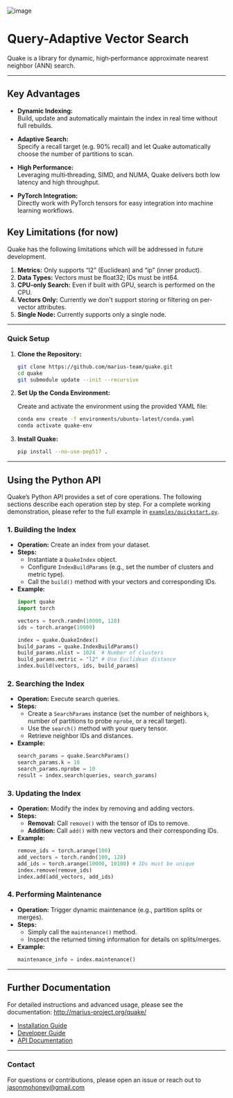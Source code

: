 
![image](https://github.com/user-attachments/assets/559fe8da-84a6-4e44-a06a-cd35c5012e9a)

# Query-Adaptive Vector Search

Quake is a library for dynamic, high‑performance approximate nearest neighbor (ANN) search.

---
## Key Advantages

- **Dynamic Indexing:**  
  Build, update and automatically maintain the index in real time without full rebuilds.

- **Adaptive Search:**  
  Specify a recall target (e.g. 90% recall) and let Quake automatically choose the number of partitions to scan.

- **High Performance:**  
  Leveraging multi‑threading, SIMD, and NUMA, Quake delivers both low latency and high throughput.

- **PyTorch Integration:**  
  Directly work with PyTorch tensors for easy integration into machine learning workflows.

##  Key Limitations (for now)

Quake has the following limitations which will be addressed in future development.

1. **Metrics:** Only supports “l2” (Euclidean) and “ip” (inner product).
2. **Data Types:** Vectors must be float32; IDs must be int64.
3. **CPU-only Search:** Even if built with GPU, search is performed on the CPU.
4. **Vectors Only:** Currently we don't support storing or filtering on per-vector attributes.
5. **Single Node:** Currently supports only a single node.

---


### Quick Setup

1. **Clone the Repository:**

   ```bash
   git clone https://github.com/marius-team/quake.git
   cd quake
   git submodule update --init --recursive
   ```

2. **Set Up the Conda Environment:**

   Create and activate the environment using the provided YAML file:

   ```bash
   conda env create -f environments/ubuntu-latest/conda.yaml
   conda activate quake-env
   ```

3. **Install Quake:**

   ```bash
   pip install --no-use-pep517 .
   ```

---

## Using the Python API

Quake’s Python API provides a set of core operations. The following sections describe each operation step by step. For a complete working demonstration, please refer to the full example in [`examples/quickstart.py`](examples/quickstart.py).

### 1. Building the Index

- **Operation:** Create an index from your dataset.
- **Steps:**
    - Instantiate a `QuakeIndex` object.
    - Configure `IndexBuildParams` (e.g., set the number of clusters and metric type).
    - Call the `build()` method with your vectors and corresponding IDs.
- **Example:**
  ```python
  import quake
  import torch
  
  vectors = torch.randn(10000, 128)
  ids = torch.arange(10000)
  
  index = quake.QuakeIndex()
  build_params = quake.IndexBuildParams()
  build_params.nlist = 1024  # Number of clusters
  build_params.metric = "l2" # Use Euclidean distance
  index.build(vectors, ids, build_params)
  ```

### 2. Searching the Index

- **Operation:** Execute search queries.
- **Steps:**
    - Create a `SearchParams` instance (set the number of neighbors `k`, number of partitions to probe `nprobe`, or a recall target).
    - Use the `search()` method with your query tensor.
    - Retrieve neighbor IDs and distances.
- **Example:**
  ```python
  search_params = quake.SearchParams()
  search_params.k = 10
  search_params.nprobe = 10
  result = index.search(queries, search_params)
  ```

### 3. Updating the Index

- **Operation:** Modify the index by removing and adding vectors.
- **Steps:**
    - **Removal:** Call `remove()` with the tensor of IDs to remove.
    - **Addition:** Call `add()` with new vectors and their corresponding IDs.
- **Example:**
  ```python
  remove_ids = torch.arange(100)
  add_vectors = torch.randn(100, 128)
  add_ids = torch.arange(10000, 10100) # IDs must be unique
  index.remove(remove_ids)
  index.add(add_vectors, add_ids)
  ```

### 4. Performing Maintenance

- **Operation:** Trigger dynamic maintenance (e.g., partition splits or merges).
- **Steps:**
    - Simply call the `maintenance()` method.
    - Inspect the returned timing information for details on splits/merges.
- **Example:**
  ```python
  maintenance_info = index.maintenance()
  ```

---

## Further Documentation

For detailed instructions and advanced usage, please see the documentation: http://marius-project.org/quake/
- [Installation Guide](http://marius-project.org/quake/install)
- [Developer Guide](http://marius-project.org/quake/development_guide)
- [API Documentation](http://marius-project.org/quake/api)

---
### Contact

For questions or contributions, please open an issue or reach out to jasonmohoney@gmail.com
   

